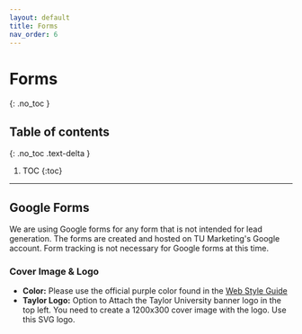 ```yaml
---
layout: default
title: Forms
nav_order: 6
---
```


# Forms
{: .no_toc }

## Table of contents
{: .no_toc .text-delta }

1. TOC
{:toc}

----

## Google Forms
We are using Google forms for any form that is not intended for lead generation. The forms are created and hosted on TU Marketing's Google account. Form tracking is not necessary for Google forms at this time.

### Cover Image & Logo
- **Color:** Please use the official purple color found in the [Web Style Guide](https://taylor-university.github.io/tu-web-documentation/docs/web-style-guide/color/)
- **Taylor Logo:** Option to Attach the Taylor University banner logo in the top left. You need to create a 1200x300 cover image with the logo. Use this SVG logo.